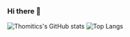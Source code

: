 ### Hi there 👋

<!--
**Thomitics/Thomitics** is a ✨ _special_ ✨ repository because its `README.md` (this file) appears on your GitHub profile.

Here are some ideas to get you started:

- 🔭 I’m currently working on ...
- 🌱 I’m currently learning ...
- 👯 I’m looking to collaborate on ...
- 🤔 I’m looking for help with ...
- 💬 Ask me about ...
- 📫 How to reach me: ...
- 😄 Pronouns: ...
- ⚡ Fun fact: ...
-->
![Thomitics's GitHub stats](https://github-readme-stats.vercel.app/api?username=thomitics&show_icons=true&bg_color=RED,BLUE)
![Top Langs](https://github-readme-stats.vercel.app/api/top-langs/?username=thomitics&layout=compact)
